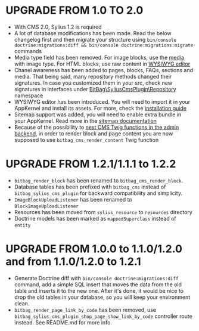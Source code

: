 # UPGRADE FROM 1.0 TO 2.0

* With CMS 2.0, Sylius 1.2 is required
* A lot of database modifications has been made. Read the below changelog first and then migrate your
structure using `bin/console doctrine:migrations:diff && bin/console doctrine:migrations:migrate` commands
* Media type field has been removed. For image blocks, use the [media](doc/medias.md) with image type. For HTML blocks,
use raw content in [WYSIWYG editor](doc/wysiwyg.md)
* Chanel awareness has been added to pages, blocks, FAQs, sections and media. That being said, many
repository methods changed their signatures. In case you customized them in your src, check 
new signatures in interfaces under [BitBag\SyliusCmsPlugin\Repository](src/Repository) namespace
* WYSIWYG editor has been introduced. You will need to import it in your AppKernel and install 
its assets. For more, check the [installation guide](doc/installation.md)
* Sitemap support was added, you will need to enable extra bundle in your AppKernel. Read more
in the [sitemap documentation](doc/sitemap.md)
* Because of the possibility to [nest CMS Twig functions in the admin backend](doc/twig-functions-in-admin.md), in order to render block and page content
you are now supposed to use `bitbag_cms_render_content` Twig function

# UPGRADE FROM 1.2.1/1.1.1 to 1.2.2

* `bitbag_render_block` has been renamed to `bitbag_cms_render_block`.
* Database tables has been prefixed with `bitbag_cms` instead of `bitbag_sylius_cms_plugin` for backward compatibility and simplicity.
* `ImageBlockUploadListener` has been renamed to `BlockImageUploadListener`
* Resources has been moved from `sylius_resource` to `resources` directory
* Doctrine models has been marked as `mappedSuperclass` instead of `entity`

# UPGRADE FROM 1.0.0 to 1.1.0/1.2.0 and from 1.1.0/1.2.0 to 1.2.1

* Generate Doctrine diff with `bin/console doctrine:migrations:diff` command, add a simple SQL insert that moves 
the data from the old table and inserts it to the new one. After it's done, it would be nice to drop the old tables 
in your database, so you will keep your environment clean.
* `bitbag_render_page_link_by_code` has been removed, use `bitbag_sylius_cms_plugin_shop_page_show_link_by_code` controller route instead. See README.md for more info.
